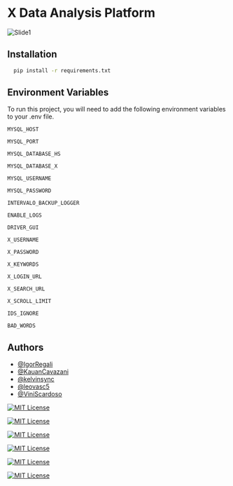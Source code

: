 
# X Data Analysis Platform
![Slide1](https://github.com/CCO-HomeSentinel/x-analyzer/assets/70069239/462aa3b6-2690-48bf-a0b1-08fb57c8d0ad)


## Installation

```bash
  pip install -r requirements.txt
```

## Environment Variables

To run this project, you will need to add the following environment variables to your .env file.

`MYSQL_HOST`

`MYSQL_PORT`

`MYSQL_DATABASE_HS`

`MYSQL_DATABASE_X`

`MYSQL_USERNAME`

`MYSQL_PASSWORD`

`INTERVALO_BACKUP_LOGGER`

`ENABLE_LOGS`

`DRIVER_GUI`

`X_USERNAME`

`X_PASSWORD`

`X_KEYWORDS`

`X_LOGIN_URL`

`X_SEARCH_URL`

`X_SCROLL_LIMIT`

`IDS_IGNORE`

`BAD_WORDS`



## Authors

- [@IgorRegali](https://www.github.com/IgorRegali)
- [@KauanCavazani](https://www.github.com/KauanCavazani)
- [@kelvinsync](https://www.github.com/kelvinsync)
- [@leovasc5](https://www.github.com/leovasc5)
- [@ViniScardoso](https://www.github.com/ViniScardoso)

[![MIT License](https://img.shields.io/badge/License-MIT-green.svg)](https://choosealicense.com/licenses/mit/)

[![MIT License](https://img.shields.io/badge/language-python-blue.svg)](https://choosealicense.com/licenses/mit/)

[![MIT License](https://img.shields.io/badge/framwork-flask-purple.svg)](https://choosealicense.com/licenses/mit/)

[![MIT License](https://img.shields.io/badge/database-mysql-yellow.svg)](https://choosealicense.com/licenses/mit/)

[![MIT License](https://img.shields.io/badge/cloud-aws-black.svg)](https://choosealicense.com/licenses/mit/)

[![MIT License](https://img.shields.io/badge/cloud-azure-black.svg)](https://choosealicense.com/licenses/mit/)
